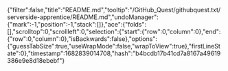 {"filter":false,"title":"README.md","tooltip":"/GitHub_Quest/githubquest.txt/serverside-apprentice/README.md","undoManager":{"mark":-1,"position":-1,"stack":[]},"ace":{"folds":[],"scrolltop":0,"scrollleft":0,"selection":{"start":{"row":0,"column":0},"end":{"row":0,"column":0},"isBackwards":false},"options":{"guessTabSize":true,"useWrapMode":false,"wrapToView":true},"firstLineState":0},"timestamp":1682839014708,"hash":"b4bcdb17b41cd7a8167a49619386e9e8d18ebebf"}